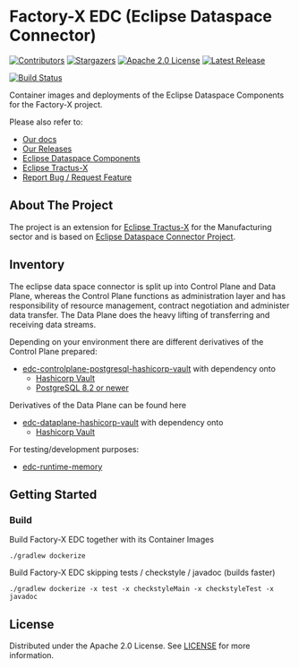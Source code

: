 # Factory-X EDC (Eclipse Dataspace Connector)

[![Contributors][contributors-shield]][contributors-url]
[![Stargazers][stars-shield]][stars-url]
[![Apache 2.0 License][license-shield]][license-url]
[![Latest Release][release-shield]][release-url]

[![Build Status][build-badge]][build-url]

Container images and deployments of the Eclipse Dataspace Components for the Factory-X project.

Please also refer to:

- [Our docs](./docs)
- [Our Releases](https://github.com/factory-x-contributions/factoryx-edc/releases)
- [Eclipse Dataspace Components](https://github.com/eclipse-edc/Connector)
- [Eclipse Tractus-X](https://github.com/eclipse-tractusx/tractusx-edc)
- [Report Bug / Request Feature](https://github.com/factory-x-contributions/factoryx-edc/issues)

## About The Project

The project is an extension for [Eclipse Tractus-X](https://github.com/eclipse-tractusx/tractusx-edc) for the Manufacturing sector and is based on
 [Eclipse Dataspace Connector Project](https://github.com/eclipse-edc/Connector).

## Inventory

The eclipse data space connector is split up into Control Plane and Data Plane, whereas the Control Plane functions as
administration layer and has responsibility of resource management, contract negotiation and administer data transfer.
The Data Plane does the heavy lifting of transferring and receiving data streams.

Depending on your environment there are different derivatives of the Control Plane prepared:

- [edc-controlplane-postgresql-hashicorp-vault](./edc-controlplane/edc-controlplane-postgresql-hashicorp-vault) with
  dependency onto
  - [Hashicorp Vault](https://www.vaultproject.io/)
  - [PostgreSQL 8.2 or newer](https://www.postgresql.org/)

Derivatives of the Data Plane can be found here

- [edc-dataplane-hashicorp-vault](./edc-dataplane/edc-dataplane-hashicorp-vault) with dependency onto
  - [Hashicorp Vault](https://www.vaultproject.io/)

For testing/development purposes:

- [edc-runtime-memory](./edc-controlplane/edc-runtime-memory)

## Getting Started

### Build

Build Factory-X EDC together with its Container Images

```shell
./gradlew dockerize 
```

Build Factory-X EDC skipping tests / checkstyle / javadoc (builds faster)
```shell
./gradlew dockerize -x test -x checkstyleMain -x checkstyleTest -x javadoc
```

## License
Distributed under the Apache 2.0 License.
See [LICENSE](./LICENSE) for more information.

<!-- MARKDOWN LINKS & IMAGES -->
<!-- https://www.markdownguide.org/basic-syntax/#reference-style-links -->

[contributors-shield]: https://img.shields.io/github/contributors/factory-x-contributions/factoryx-edc.svg?style=for-the-badge

[contributors-url]: https://github.com/factory-x-contributions/factoryx-edc/graphs/contributors

[stars-shield]: https://img.shields.io/github/stars/factory-x-contributions/factoryx-edc.svg?style=for-the-badge

[stars-url]: https://github.com/factory-x-contributions/factoryx-edc/stargazers

[license-shield]: https://img.shields.io/github/license/factory-x-contributions/factoryx-edc.svg?style=for-the-badge

[license-url]: https://github.com/factory-x-contributions/factoryx-edc/blob/main/LICENSE

[release-shield]: https://img.shields.io/github/v/release/factory-x-contributions/factoryx-edc.svg?style=for-the-badge

[release-url]: https://github.com/factory-x-contributions/factoryx-edc/releases

[build-badge]: https://github.com/factory-x-contributions/factoryx-edc/actions/workflows/backend-ci.yml/badge.svg

[build-url]: https://github.com/factory-x-contributions/factoryx-edc/actions/workflows/backend-ci.yml
